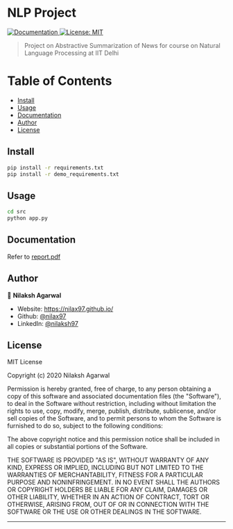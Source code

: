 # NLP Project

[![Documentation](https://img.shields.io/badge/documentation-yes-brightgreen.svg) ](https://github.com/nilax97/NLP-Project/blob/master/report.pdf) [![License: MIT](https://img.shields.io/badge/License-MIT-yellow.svg)](https://github.com/nilax97/NLP-Project/blob/master/LICENSE)


> Project on Abstractive Summarization of News for course on Natural Language Processing at IIT Delhi

Table of Contents
=================

* [Install](#install)
* [Usage](#usage)
* [Documentation](#documentation)
* [Author](#author)
* [License](#license)

## Install

```sh
pip install -r requirements.txt
pip install -r demo_requirements.txt
```

## Usage

```sh
cd src
python app.py
```

## Documentation

Refer to <a href="https://github.com/nilax97/NLP-Project/blob/master/report.pdf" target="_blank"> report.pdf  </a>

## Author

👤 **Nilaksh Agarwal**

* Website: https://nilax97.github.io/
* Github: [@nilax97](https://github.com/nilax97)
* LinkedIn: [@nilaksh97](https://linkedin.com/in/nilaksh97)

## License
 
MIT License

Copyright (c) 2020 Nilaksh Agarwal

Permission is hereby granted, free of charge, to any person obtaining a copy
of this software and associated documentation files (the "Software"), to deal
in the Software without restriction, including without limitation the rights
to use, copy, modify, merge, publish, distribute, sublicense, and/or sell
copies of the Software, and to permit persons to whom the Software is
furnished to do so, subject to the following conditions:

The above copyright notice and this permission notice shall be included in all
copies or substantial portions of the Software.

THE SOFTWARE IS PROVIDED "AS IS", WITHOUT WARRANTY OF ANY KIND, EXPRESS OR
IMPLIED, INCLUDING BUT NOT LIMITED TO THE WARRANTIES OF MERCHANTABILITY,
FITNESS FOR A PARTICULAR PURPOSE AND NONINFRINGEMENT. IN NO EVENT SHALL THE
AUTHORS OR COPYRIGHT HOLDERS BE LIABLE FOR ANY CLAIM, DAMAGES OR OTHER
LIABILITY, WHETHER IN AN ACTION OF CONTRACT, TORT OR OTHERWISE, ARISING FROM,
OUT OF OR IN CONNECTION WITH THE SOFTWARE OR THE USE OR OTHER DEALINGS IN THE
SOFTWARE.

***